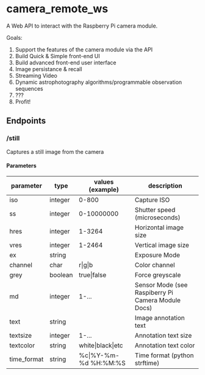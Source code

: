 # camera_remote_ws

A Web API to interact with the Raspberry Pi camera module. 

Goals:
 1. Support the features of the camera module via the API
 2. Build Quick & Simple front-end UI
 3. Build advanced front-end user interface
 4. Image persistance & recall
 5. Streaming Video
 6. Dynamic astrophotography algorithms/programmable observation sequences
 7. ???
 8. Profit!
 
 ## Endpoints
 
 ### /still
 Captures a still image from the camera
 
 #### Parameters
 |parameter|type|values (example)|description|
 |---------|----|------|-----------|
 |iso|integer|0-800|Capture ISO|
 |ss|integer|0-10000000|Shutter speed (microseconds)|
 |hres|integer|1-3264|Horizontal image size|
 |vres|integer|1-2464|Vertical image size|
 |ex|string| |Exposure Mode|
 |channel|char|r\|g\|b|Color channel|
 |grey|boolean|true\|false|Force greyscale|
 |md|integer|1-...|Sensor Mode (see Raspiberry Pi Camera Module Docs)|
 |text|string| |Image annotation text|
 |textsize|integer|1-...|Annotation text size|
 |textcolor|string|white\|black\|etc|Annotation text color|
 |time_format|string|%c\|%Y-%m-%d %H:%M:%S|Time format (python strftime)|
